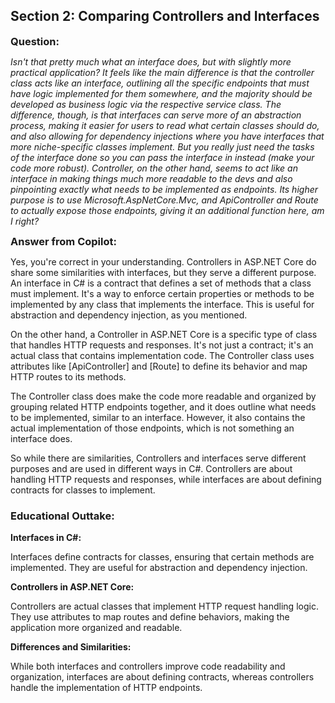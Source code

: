 ## Section 2: Comparing Controllers and Interfaces

<h3 style="margin: 0;">Question:</h3>

*Isn't that pretty much what an interface does, but with slightly more practical application? It feels like the main difference is that the controller class acts like an interface, outlining all the specific endpoints that must have logic implemented for them somewhere, and the majority should be developed as business logic via the respective service class. The difference, though, is that interfaces can serve more of an abstraction process, making it easier for users to read what certain classes should do, and also allowing for dependency injections where you have interfaces that more niche-specific classes implement. But you really just need the tasks of the interface done so you can pass the interface in instead (make your code more robust). Controller, on the other hand, seems to act like an interface in making things much more readable to the devs and also pinpointing exactly what needs to be implemented as endpoints. Its higher purpose is to use Microsoft.AspNetCore.Mvc, and ApiController and Route to actually expose those endpoints, giving it an additional function here, am I right?*

<h3 style="margin: 0;">Answer from Copilot:</h3>

Yes, you're correct in your understanding. Controllers in ASP.NET Core do share some similarities with interfaces, but they serve a different purpose. An interface in C# is a contract that defines a set of methods that a class must implement. It's a way to enforce certain properties or methods to be implemented by any class that implements the interface. This is useful for abstraction and dependency injection, as you mentioned.

On the other hand, a Controller in ASP.NET Core is a specific type of class that handles HTTP requests and responses. It's not just a contract; it's an actual class that contains implementation code. The Controller class uses attributes like [ApiController] and [Route] to define its behavior and map HTTP routes to its methods.

The Controller class does make the code more readable and organized by grouping related HTTP endpoints together, and it does outline what needs to be implemented, similar to an interface. However, it also contains the actual implementation of those endpoints, which is not something an interface does.

So while there are similarities, Controllers and interfaces serve different purposes and are used in different ways in C#. Controllers are about handling HTTP requests and responses, while interfaces are about defining contracts for classes to implement.

### Educational Outtake:

<h4 style="margin: 0;">Interfaces in C#:</h4>

Interfaces define contracts for classes, ensuring that certain methods are implemented. They are useful for abstraction and dependency injection.

<h4 style="margin: 0;">Controllers in ASP.NET Core:</h4>

Controllers are actual classes that implement HTTP request handling logic. They use attributes to map routes and define behaviors, making the application more organized and readable.

<h4 style="margin: 0;">Differences and Similarities:</h4>

While both interfaces and controllers improve code readability and organization, interfaces are about defining contracts, whereas controllers handle the implementation of HTTP endpoints.
